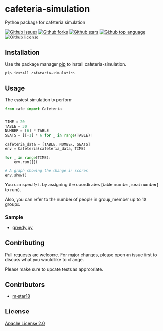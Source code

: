 # cafeteria-simulation

Python package for cafeteria simulation

[![Github issues](https://img.shields.io/github/issues/m-star18/cafeteria-simulation)](https://github.com/m-star18/cafeteria-simulation/issues)
[![Github forks](https://img.shields.io/github/forks/m-star18/cafeteria-simulation)](https://github.com/m-star18/cafeteria-simulation/network/members)
[![Github stars](https://img.shields.io/github/stars/m-star18/cafeteria-simulation)](https://github.com/m-star18/cafeteria-simulation/stargazers)
[![Github top language](https://img.shields.io/github/languages/top/m-star18/cafeteria-simulation)](https://github.com/m-star18/cafeteria-simulation/)
[![Github license](https://img.shields.io/github/license/m-star18/cafeteria-simulation)](https://github.com/m-star18/cafeteria-simulation/)

## Installation

Use the package manager [pip](https://pip.pypa.io/en/stable/) to install cafeteria-simulation.

```bash
pip install cafeteria-simulation
```

## Usage

The easiest simulation to perform

```python
from cafe import Cafeteria


TIME = 20
TABLE = 30
NUMBER = [6] * TABLE
SEATS = [[-1] * 6 for _ in range(TABLE)]

cafeteria_data = [TABLE, NUMBER, SEATS]
env = Cafeteria(cafeteria_data, TIME)

for _ in range(TIME):
    env.run([])

# A graph showing the change in scores
env.show()
```

You can specify it by assigning the coordinates [table number, seat number] to run().

Also, you can refer to the number of people in group_member up to 10 groups.

### Sample
- [greedy.py](https://github.com/m-star18/cafeteria-simulation/blob/master/sample/greedy.py)

## Contributing

Pull requests are welcome. For major changes, please open an issue first to discuss what you would like to change.

Please make sure to update tests as appropriate.

## Contributors

- [m-star18](https://github.com/m-star18)

## License

[Apache License 2.0](https://www.apache.org/licenses/LICENSE-2.0)
